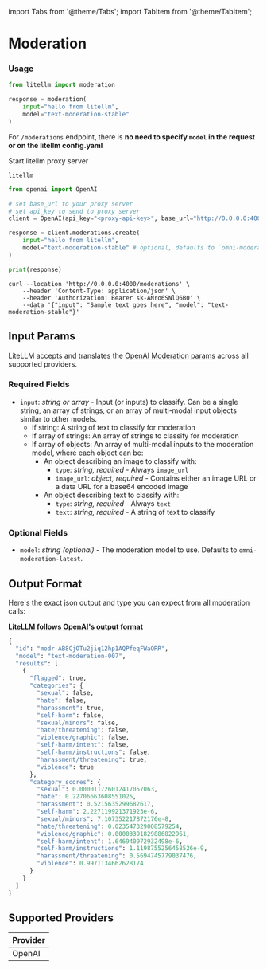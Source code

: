 import Tabs from '@theme/Tabs';
import TabItem from '@theme/TabItem';

# Moderation


### Usage
<Tabs>
<TabItem value="python" label="LiteLLM Python SDK">

```python
from litellm import moderation

response = moderation(
    input="hello from litellm",
    model="text-moderation-stable"
)
```

</TabItem>
<TabItem value="proxy" label="LiteLLM Proxy Server">

For `/moderations` endpoint, there is **no need to specify `model` in the request or on the litellm config.yaml**

Start litellm proxy server 

```
litellm
```


<Tabs>
<TabItem value="python" label="OpenAI Python SDK">

```python
from openai import OpenAI

# set base_url to your proxy server
# set api_key to send to proxy server
client = OpenAI(api_key="<proxy-api-key>", base_url="http://0.0.0.0:4000")

response = client.moderations.create(
    input="hello from litellm",
    model="text-moderation-stable" # optional, defaults to `omni-moderation-latest`
)

print(response)
```
</TabItem>

<TabItem value="curl" label="Curl Request">

```shell
curl --location 'http://0.0.0.0:4000/moderations' \
    --header 'Content-Type: application/json' \
    --header 'Authorization: Bearer sk-ANro6SNlQ6B0' \
    --data '{"input": "Sample text goes here", "model": "text-moderation-stable"}'
```
</TabItem>
</Tabs>

</TabItem>
</Tabs>

## Input Params
LiteLLM accepts and translates the [OpenAI Moderation params](https://platform.openai.com/docs/api-reference/moderations) across all supported providers.

### Required Fields

- `input`: *string or array* - Input (or inputs) to classify. Can be a single string, an array of strings, or an array of multi-modal input objects similar to other models.
  - If string: A string of text to classify for moderation
  - If array of strings: An array of strings to classify for moderation
  - If array of objects: An array of multi-modal inputs to the moderation model, where each object can be:
    - An object describing an image to classify with:
      - `type`: *string, required* - Always `image_url`
      - `image_url`: *object, required* - Contains either an image URL or a data URL for a base64 encoded image
    - An object describing text to classify with:
      - `type`: *string, required* - Always `text`
      - `text`: *string, required* - A string of text to classify

### Optional Fields

- `model`: *string (optional)* - The moderation model to use. Defaults to `omni-moderation-latest`.

## Output Format
Here's the exact json output and type you can expect from all moderation calls:

[**LiteLLM follows OpenAI's output format**](https://platform.openai.com/docs/api-reference/moderations/object)


```python
{
  "id": "modr-AB8CjOTu2jiq12hp1AQPfeqFWaORR",
  "model": "text-moderation-007",
  "results": [
    {
      "flagged": true,
      "categories": {
        "sexual": false,
        "hate": false,
        "harassment": true,
        "self-harm": false,
        "sexual/minors": false,
        "hate/threatening": false,
        "violence/graphic": false,
        "self-harm/intent": false,
        "self-harm/instructions": false,
        "harassment/threatening": true,
        "violence": true
      },
      "category_scores": {
        "sexual": 0.000011726012417057063,
        "hate": 0.22706663608551025,
        "harassment": 0.5215635299682617,
        "self-harm": 2.227119921371923e-6,
        "sexual/minors": 7.107352217872176e-8,
        "hate/threatening": 0.023547329008579254,
        "violence/graphic": 0.00003391829886822961,
        "self-harm/intent": 1.646940972932498e-6,
        "self-harm/instructions": 1.1198755256458526e-9,
        "harassment/threatening": 0.5694745779037476,
        "violence": 0.9971134662628174
      }
    }
  ]
}

```


## **Supported Providers**

| Provider    |
|-------------|
| OpenAI      |  
